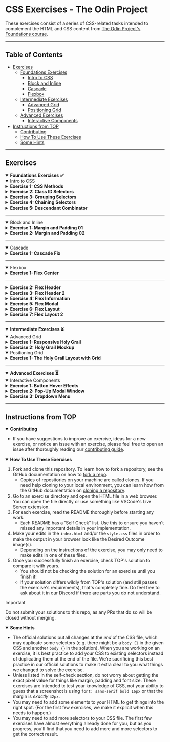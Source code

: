 # CSS Exercises - The Odin Project

These exercises consist of a series of CSS-related tasks intended to complement the HTML and CSS content from [The Odin Project's Foundations course](https://www.theodinproject.com/paths/foundations/courses/foundations).

---

## Table of Contents

- [Exercises](#exercises)
    - [Foundations Exercises](#foundations-exercises)
        - [Intro to CSS](#intro-to-css)
        - [Block and Inline](#block-and-inline)
        - [Cascade](#cascade)
        - [Flexbox](#flexbox)
    - [Intermediate Exercises](#intermediate-exercises)
        - [Advanced Grid](#advanced-grid)
        - [Positioning Grid](#positioning-grid)
    - [Advanced Exercises](#advanced-exercises)
        - [Interactive Components](#interactive-components)
- [Instructions from TOP](#instructions-from-TOP)
    - [Contributing](#contributing)
    - [How To Use These Exercises](#how-to-use-these-techniques)
    - [Some Hints](#some-hints)

---

## Exercises

<details open>
<summary><strong>Foundations Exercises ✅</strong></summary>

<details open>
<summary>Intro to CSS</summary>

<details>
<summary><strong>Exercise 1: CSS Methods</strong></summary>

#### Task / Instructions:
[README with instructions](./foundations/intro-to-css/01-css-methods/README.md)

#### My Solution:
[index.html](./foundations/intro-to-css/01-css-methods/index.html)
[style.css](./foundations/intro-to-css/01-css-methods/style.css)

#### Watch Demo:
[Watch Demo](https://dinruz.github.io/css-exercises/foundations/intro-to-css/01-css-methods/)

#### Date of Completion:
15-05-2025
</details>

<details>
<summary><strong>Exercise 2: Class ID Selectors</strong></summary>

#### Task / Instructions:
[README with instructions](./foundations/intro-to-css/02-class-id-selectors/README.md)

#### My Solution:
[index.html](./foundations/intro-to-css/02-class-id-selectors/index.html)
[style.css](./foundations/intro-to-css/02-class-id-selectors/style.css)

#### Watch Demo:
[Watch Demo](https://dinruz.github.io/css-exercises/foundations/intro-to-css/02-class-id-selectors/)

#### Date of Completion:
16-05-2025
</details>

<details>
<summary><strong>Exercise 3: Grouping Selectors</strong></summary>

#### Task / Instructions:
[README with instructions](./foundations/intro-to-css/03-grouping-selectors/README.md)

#### My Solution:
[index.html](./foundations/intro-to-css/03-grouping-selectors/index.html)
[style.css](./foundations/intro-to-css/03-grouping-selectors/style.css)

#### Watch Demo:
[Watch Demo](https://dinruz.github.io/css-exercises/foundations/intro-to-css/03-grouping-selectors/)

#### Date of Completion:
16-05-2025
</details>

<details>
<summary><strong>Exercise 4: Chaining Selectors</strong></summary>

#### Task / Instructions:
[README with instructions](./foundations/intro-to-css/04-chaining-selectors/README.md)

#### My Solution:
[index.html](./foundations/intro-to-css/04-chaining-selectors/index.html)
[style.css](./foundations/intro-to-css/04-chaining-selectors/style.css)

#### Watch Demo:
[Watch Demo](https://dinruz.github.io/css-exercises/foundations/intro-to-css/04-chaining-selectors/)

#### Date of Completion:
16-05-2025
</details>

<details>
<summary><strong>Exercise 5: Descendant Combinator</strong></summary>

#### Task / Instructions:
[README with instructions](./foundations/intro-to-css/05-descendant-combinator/README.md)

#### My Solution:
[index.html](./foundations/intro-to-css/05-descendant-combinator/index.html)
[style.css](./foundations/intro-to-css/05-descendant-combinator/style.css)

#### Watch Demo:
[Watch Demo](https://dinruz.github.io/css-exercises/foundations/intro-to-css/05-descendant-combinator/)

#### Date of Completion:
16-05-2025
</details>

</details>

---

<details open>
<summary>Block and Inline</summary>

<details>
<summary><strong>Exercise 1: Margin and Padding 01</strong></summary>

#### Task / Instructions:
[README with instructions](./foundations/block-and-inline/01-margin-and-padding-1/README.md)

#### My Solution:
[index.html](./foundations/block-and-inline/01-margin-and-padding-1/index.html)
[style.css](./foundations/block-and-inline/01-margin-and-padding-1/style.css)

#### Watch Demo:
[Watch Demo](https://dinruz.github.io/css-exercises/foundations/block-and-inline/01-margin-and-padding-1/)

#### Date of Completion:
21-05-2025
</details>


<details>
<summary><strong>Exercise 2: Margin and Padding 02</strong></summary>

#### Task / Instructions:
[README with instructions](./foundations/block-and-inline/02-margin-and-padding-2/README.md)

#### My Solution:
[index.html](./foundations/block-and-inline/02-margin-and-padding-2/index.html)
[style.css](./foundations/block-and-inline/02-margin-and-padding-2/style.css)

#### Watch Demo:
[Watch Demo](https://dinruz.github.io/css-exercises/foundations/block-and-inline/02-margin-and-padding-2/)

#### Date of Completion:
21-05-2025
</details>

</details>

---

<details open>
<summary>Cascade</summary>

<details>
<summary><strong>Exercise 1: Cascade Fix</strong></summary>

#### Task / Instructions:
[README with instructions](./foundations/cascade/01-cascade-fix/README.md)

#### My Solution:
[index.html](./foundations/cascade/01-cascade-fix/index.html)
[style.css](./foundations/cascade/01-cascade-fix/style.css)

#### Watch Demo:
[Watch Demo](https://dinruz.github.io/css-exercises/foundations/cascade/01-cascade-fix/)

#### Date of Completion:
17-05-2025
</details>

</details>

---

<details open>
<summary>Flexbox</summary>

<details>
<summary><strong>Exercise 1: Flex Center</strong></summary>

#### Task / Instructions:
[README with instructions](./foundations/flex/01-flex-center/README.md)

#### My Solution:
[index.html](./foundations/flex/01-flex-center/index.html)
[style.css](./foundations/flex/01-flex-center/style.css)

#### Watch Demo:
[Watch Demo](https://dinruz.github.io/css-exercises/foundations/flex/01-flex-center/)

#### Date of Completion:
27-05-2025
</details>

---

<details>
<summary><strong>Exercise 2: Flex Header</strong></summary>

#### Task / Instructions:
[README with instructions](./foundations/flex/02-flex-header/README.md)

#### My Solution:
[index.html](./foundations/flex/02-flex-header/index.html)
[style.css](./foundations/flex/02-flex-header/style.css)

#### Watch Demo:
[Watch Demo](https://dinruz.github.io/css-exercises/foundations/flex/02-flex-header/)

#### Date of Completion:
27-05-2025
</details>


<details>
<summary><strong>Exercise 3: Flex Header 2</strong></summary>

#### Task / Instructions:
[README with instructions](./foundations/flex/03-flex-header-2/README.md)

#### My Solution:
[index.html](./foundations/flex/03-flex-header-2/index.html)
[style.css](./foundations/flex/03-flex-header-2/style.css)

#### Watch Demo:
[Watch Demo](https://dinruz.github.io/css-exercises/foundations/flex/03-flex-header-2/)

#### Date of Completion:
27-05-2025
</details>


<details>
<summary><strong>Exercise 4: Flex Information</strong></summary>

#### Task / Instructions:
[README with instructions](./foundations/flex/04-flex-information/README.md)

#### My Solution:
[index.html](./foundations/flex/04-flex-information/index.html)
[style.css](./foundations/flex/04-flex-information/style.css)

#### Watch Demo:
[Watch Demo](https://dinruz.github.io/css-exercises/foundations/flex/04-flex-information/)

#### Date of Completion:
27-05-2025
</details>

<details>
<summary><strong>Exercise 5: Flex Modal</strong></summary>

#### Task / Instructions:
[README with instructions](./foundations/flex/05-flex-modal/README.md)

#### My Solution:
[index.html](./foundations/flex/05-flex-modal/index.html)
[style.css](./foundations/flex/05-flex-modal/style.css)

#### Watch Demo:
[Watch Demo](https://dinruz.github.io/css-exercises/foundations/flex/05-flex-modal/)

#### Date of Completion:
30-05-2025
</details>


<details>
<summary><strong>Exercise 6: Flex Layout</strong></summary>

#### Task / Instructions:
[README with instructions](./foundations/flex/06-flex-layout/README.md)

#### My Solution:
[index.html](./foundations/flex/06-flex-layout/index.html)
[style.css](./foundations/flex/06-flex-layout/style.css)

#### Watch Demo:
[Watch Demo](https://dinruz.github.io/css-exercises/foundations/flex/06-flex-layout/)

#### Date of Completion:
30-05-2025
</details>


<details>
<summary><strong>Exercise 7: Flex Layout 2</strong></summary>

#### Task / Instructions:
[README with instructions](./foundations/flex/07-flex-layout-2/README.md)

#### My Solution:
[index.html](./foundations/flex/07-flex-layout-2/index.html)
[style.css](./foundations/flex/07-flex-layout-2/style.css)

#### Watch Demo:
[Watch Demo](https://dinruz.github.io/css-exercises/foundations/flex/07-flex-layout-2/)

#### Date of Completion:
31-05-2025
</details>

</details>
</details>

---

<details open> <summary><strong>Intermediate Exercises ⏳</strong></summary>

<details open> <summary>Advanced Grid</summary>

<details>
<summary><strong>Exercise 1: Responsive Holy Grail</strong></summary>

#### Task / Instructions:
[README with instructions](./intermediate/advanced-grid/01-responsive-holy-grail/README.md)

#### My Solution:
[index.html]()
[style.css]()

#### Watch Demo:
[Watch Demo]()

#### Date of Completion:
/
</details>

<details>
<summary><strong>Exercise 2: Holy Grail Mockup</strong></summary>

#### Task / Instructions:
[README with instructions](./intermediate/advanced-grid/02-holy-grail-mockup/README.md)

#### My Solution:
[index.html]()
[style.css]()

#### Watch Demo:
[Watch Demo]()

#### Date of Completion:
/
</details>

</details>

<details open> <summary>Positioning Grid</summary>

<details>
<summary><strong>Exercise 1: The Holy Grail Layout with Grid</strong></summary>

#### Task / Instructions:
[README with instructions](./intermediate/positioning-grid/the-holy-grail-layout-with-grid/README.md)

#### My Solution:
[index.html]()
[style.css]()

#### Watch Demo:
[Watch Demo]()

#### Date of Completion:
/
</details>

</details>

</details>

---

<details open> <summary><strong>Advanced Exercises ⏳</strong></summary>

<details open> <summary>Interactive Components</summary>

<details>
<summary><strong>Exercise 1: Button Hover Effects</strong></summary>

#### Task / Instructions:
[README with instructions](./advanced/interactive-components/01-button-hover/README.md)

#### My Solution:
[index.html]()
[style.css]()
[script.js]()

#### Watch Demo:
[Watch Demo]()

#### Date of Completion:
/
</details>

<details>
<summary><strong>Exercise 2: Pop-Up Modal Window</strong></summary>

#### Task / Instructions:
[README with instructions](./advanced/interactive-components/02-pop-up/README.md)

#### My Solution:
[index.html]()
[style.css]()
[script.js]()

#### Watch Demo:
[Watch Demo]()

#### Date of Completion:
/
</details>

<details>
<summary><strong>Exercise 3: Dropdown Menu</strong></summary>

#### Task / Instructions:
[README with instructions](./advanced/interactive-components/03-dropdown-menu/README.md)

#### My Solution:
[index.html]()
[style.css]()
[script.js]()

#### Watch Demo:
[Watch Demo]()

#### Date of Completion:
/
</details>

</details>

</details>

---

## Instructions from TOP

<details open>
<summary><strong>Contributing</strong></summary>

- If you have suggestions to improve an exercise, ideas for a new exercise, or notice an issue with an exercise, please feel free to open an issue after thoroughly reading our [contributing guide](https://github.com/TheOdinProject/.github/blob/main/CONTRIBUTING.md).
</details>

<details open>
<summary><strong>How To Use These Exercises</strong></summary>

1.  Fork and clone this repository. To learn how to fork a repository, see the GitHub documentation on how to [fork a repo](https://docs.github.com/en/get-started/quickstart/fork-a-repo).
    * Copies of repositories on your machine are called clones. If you need help cloning to your local environment, you can learn how from the GitHub documentation on [cloning a repository](https://docs.com/en/github/creating-cloning-and-archiving-repositories/cloning-a-repository-from-github/cloning-a-repository).
2.  Go to an exercise directory and open the HTML file in a web browser. You can open the file directly or use something like VSCode's Live Server extension.
3.  For each exercise, read the README thoroughly before starting any work.
    * Each README has a "Self Check" list. Use this to ensure you haven't missed any important details in your implementation.
4.  Make your edits in the `index.html` and/or the `style.css` files in order to make the output in your browser look like the Desired Outcome image(s).
    * Depending on the instructions of the exercise, you may only need to make edits in one of these files.
5.  Once you successfully finish an exercise, check TOP's solution to compare it with yours.
    * You should not be checking the solution for an exercise until you finish it!
    * If your solution differs wildly from TOP's solution (and still passes the exercise's requirements), that's completely fine. Do feel free to ask about it in our Discord if there are parts you do not understand.

> [!IMPORTANT]
> Do not submit your solutions to this repo, as any PRs that do so will be closed without merging.
</details>


<details open>
<summary><strong>Some Hints</strong></summary>

-   The official solutions put all changes at the _end_ of the CSS file, which may duplicate some selectors (e.g. there might be a `body {}` in the given CSS and another `body {}` in the solution). When you are working on an exercise, it is best practice to add your CSS to existing selectors instead of duplicating them at the end of the file. We're sacrificing this best practice in our official solutions to make it extra clear to you what things we changed to solve the exercise.
-   Unless listed in the self-check section, do not worry about getting the exact pixel value for things like margin, padding and font size. These exercises are intended to test your knowledge of CSS, not your ability to guess that a screenshot is using `font: sans-serif bold 16px` or that the margin is _exactly_ `42px`.
-   You may need to add some elements to your HTML to get things into the right spot. (For the first few exercises, we make it explicit when this needs to happen.)
-   You may need to add more selectors to your CSS file. The first few exercises have almost everything already done for you, but as you progress, you'll find that you need to add more and more selectors to get the correct result.
</details>